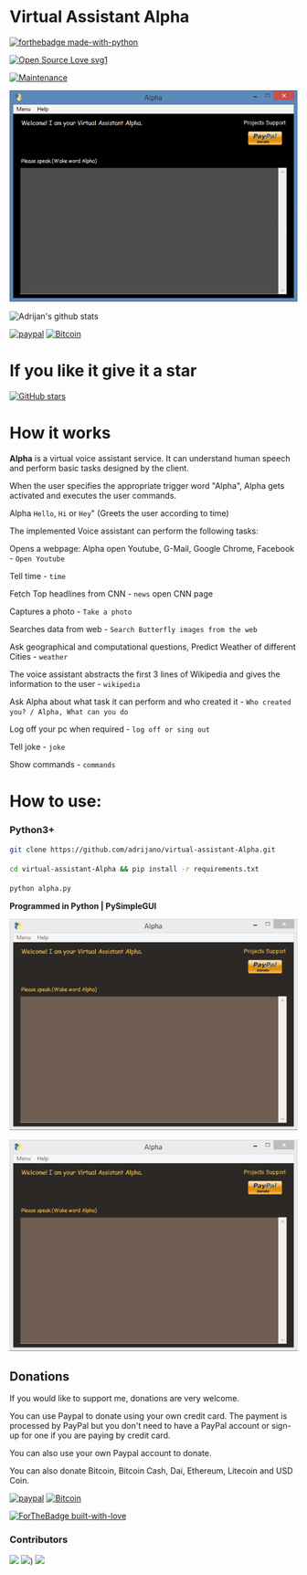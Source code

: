 # Virtual Assistant Alpha

[![forthebadge made-with-python](http://ForTheBadge.com/images/badges/made-with-python.svg)](https://www.python.org/)

[![Open Source Love svg1](https://badges.frapsoft.com/os/v1/open-source.svg?v=103)](https://github.com/adrijano/virtual-assistant-Alpha/)

[![Maintenance](https://img.shields.io/badge/Maintained%3F-yes-green.svg)](https://github.com/adrijano/virtual-assistant-Alpha/graphs/commit-activity)

![Alpha](alpha.gif)

![Adrijan's github stats](https://github-readme-stats.vercel.app/api?username=adrijano&show_icons=true)

[![paypal](https://svgshare.com/i/Q0_.svg)](https://www.paypal.com/donate/?cmd=_s-xclick&hosted_button_id=PFB6A6HLAQHC2&source=url)  [![Bitcoin](https://svgshare.com/i/PzX.svg)](https://commerce.coinbase.com/checkout/149a6235-ec7e-4d3b-a1ae-b08c4f08b4f6)

# If you like it give it a star

[![GitHub stars](https://img.shields.io/github/stars/adrijano/virtual-assistant-Alpha.svg?style=social&label=Star&maxAge=0)](https://github.com/adrijano/virtual-assistant-Alpha)

# How it works

**Alpha** is a virtual voice assistant service. It can understand human speech and perform basic tasks designed by the client.

When the user specifies the appropriate trigger word "Alpha", Alpha gets activated and executes the user commands.

Alpha `Hello`, `Hi` or `Hey`" (Greets the user according to time)

The implemented Voice assistant can perform the following tasks:


Opens a webpage: Alpha open Youtube, G-Mail, Google Chrome, Facebook - `Open Youtube`

Tell time - `time`

Fetch Top headlines from CNN - `news`
open CNN page

Captures a photo - `Take a photo`

Searches data from web - `Search Butterfly images from the web`

Ask geographical and computational questions, Predict Weather of different Cities - `weather`

The voice assistant abstracts the first 3 lines of Wikipedia and gives the information to the user - `wikipedia`

Ask Alpha about what task it can perform and who created it - `Who created you? / Alpha, What can you do`

Log off your pc when required - `log off or sing out`

Tell joke - `joke`


Show commands - `commands`


# How to use:

### Python3+
```bash
git clone https://github.com/adrijano/virtual-assistant-Alpha.git

cd virtual-assistant-Alpha && pip install -r requirements.txt

python alpha.py
```
**Programmed in Python | PySimpleGUI**


![Alpha](Capture.PNG)

![Alpha](Capture.PNG)

## Donations
If you would like to support me, donations are very welcome.

You can use Paypal to donate using your own credit card. 
The payment is processed by PayPal but you don't need to have a
PayPal account or sign-up for one if you are paying by credit card.

You can also use your own Paypal account to donate.

You can also donate Bitcoin, Bitcoin Cash, Dai, Ethereum, Litecoin and USD Coin.

[![paypal](https://svgshare.com/i/Q0_.svg)](https://www.paypal.com/donate/?cmd=_s-xclick&hosted_button_id=PFB6A6HLAQHC2&source=url)  [![Bitcoin](https://svgshare.com/i/PzX.svg)](https://commerce.coinbase.com/checkout/149a6235-ec7e-4d3b-a1ae-b08c4f08b4f6)

[![ForTheBadge built-with-love](http://ForTheBadge.com/images/badges/built-with-love.svg)](https://github.com/adrijano/virtual-assistant-Alpha/)

### Contributors


[![](https://github.com/adrijano.png?size=50)](https://github.com/adrijano)  [![](https://github.com/fr4nkl1n-1k3h.png?size=50)](https://github.com/fr4nkl1n-1k3h))  [![](https://github.com/adityamangal1.png?size=50)](https://github.com/adityamangal1)


